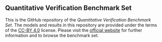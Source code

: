 ## Quantitative Verification Benchmark Set

This is the GitHub repository of the *Quantitative Verification Benchmark Set*.
The models and results in this repository are provided under the terms of the [CC-BY 4.0](http://creativecommons.org/licenses/by/4.0/) license.
Please visit the [official website](http://www.modestchecker.net/qmcc/) for further information and to browse the benchmark set.
